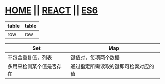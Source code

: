 # [HOME](https://tangdexin.github.io)  ||  [REACT](https://tangdexin.github.io/react/index)  ||  [ES6](tangdexin.github.io/ES6/index)

table|table
------|------
row|row


Set|Map
------|------
不包含重复值，列表|键值对，每项两个数据
多用来检测某个值是否存在|通过指定所需读取的键即可检索对应的值

